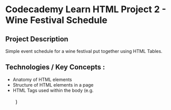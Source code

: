 # Codecademy Learn HTML Project 2 - Wine Festival Schedule

## Project Description
Simple event schedule for a wine festival put together using HTML Tables.
   
## Technologies / Key Concepts :
- Anatomy of HTML elements
- Structure of HTML elements in a page
- HTML Tags used within the body (e.g. <table> <thead> <tr> <td>)


